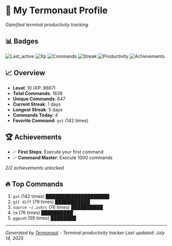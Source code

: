 # 🚀 My Termonaut Profile

*Gamified terminal productivity tracking*

## 📊 Badges

![Last_active](https://img.shields.io/badge/Last+Active-1h+ago-green?style=flat-square&logo=terminal&logoColor=white) ![Xp](https://img.shields.io/badge/XP-Level+10+%289667%2F12100%29-blue?style=flat-square&logo=terminal&logoColor=white) ![Commands](https://img.shields.io/badge/Commands-1638-blue?style=flat-square&logo=terminal&logoColor=white) ![Streak](https://img.shields.io/badge/Streak-1+days-red?style=flat-square&logo=terminal&logoColor=white) ![Productivity](https://img.shields.io/badge/Productivity-80.0%25-green?style=flat-square&logo=terminal&logoColor=white) ![Achievements](https://img.shields.io/badge/Achievements-5%2F10-blue?style=flat-square&logo=terminal&logoColor=white) 

## 📈 Overview

- **Level**: 10 (XP: 9667)
- **Total Commands**: 1638
- **Unique Commands**: 647
- **Current Streak**: 1 days
- **Longest Streak**: 5 days
- **Commands Today**: 4
- **Favorite Command**: `gst` (142 times)

## 🏆 Achievements

- ✅ **First Steps**: Execute your first command
- ✅ **Command Master**: Execute 1000 commands

*2/2 achievements unlocked*

## 🔥 Top Commands

1. `gst` (142 times) ████████████████████
2. `git diff` (79 times) ███████████
3. `source ~/.zshrc` (76 times) ██████████
4. `tm` (76 times) ██████████
5. `ggpush` (59 times) ████████

---

*Generated by [Termonaut](https://github.com/oiahoon/termonaut) - Terminal productivity tracker*
*Last updated: July 14, 2025*
